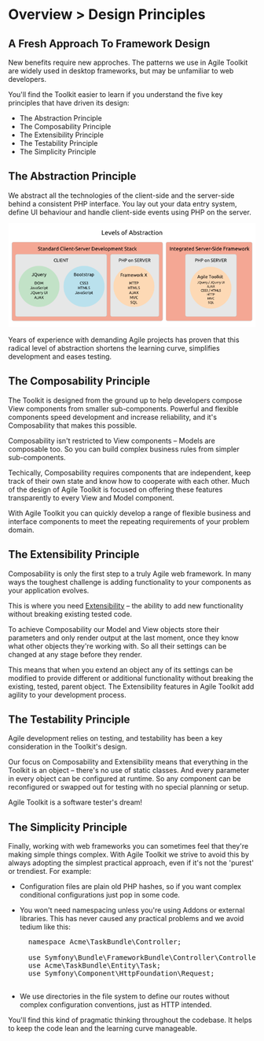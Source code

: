 # Overview > Design Principles

## A Fresh Approach To Framework Design

New benefits require new approches. The patterns we use in Agile Toolkit are widely used in desktop frameworks, but may be unfamiliar to web developers.

You'll find the Toolkit easier to learn if you understand the five key principles that have driven its design:

* The Abstraction Principle
* The Composability Principle
* The Extensibility Principle
* The Testability Principle
* The Simplicity Principle

## The Abstraction Principle

We abstract all the technologies of the client-side and the server-side behind a consistent PHP interface. You lay out your data entry system, define UI behaviour and handle client-side events using PHP on the server.

![Web Development Levels of Abstraction](dia-levels-of-abstraction.png)

Years of experience with demanding Agile projects has proven that this radical level of abstraction shortens the learning curve, simplifies development and eases testing.

## The Composability Principle

The Toolkit is designed from the ground up to help developers compose View components from smaller sub-components. Powerful and flexible components speed development and increase reliability, and it's Composability that makes this possible.

Composability isn't restricted to View components &ndash; Models are composable too. So you can build complex business rules from simpler sub-components.

Techically, Composability requires components that are independent, keep track of their own state and know how to cooperate with each other. Much of the design of Agile Toolkit is focused on offering these features transparently to every View and Model component.

With Agile Toolkit you can quickly develop a range of flexible business and interface components to meet the repeating requirements of your problem domain.

## The Extensibility Principle

Composability is only the first step to a truly Agile web framework. In many ways the toughest challenge is adding functionality to your components as your application evolves.

This is where you need [Extensibility](http://en.wikipedia.org/wiki/Extensibility) &ndash; the ability to add new functionality without breaking existing tested code.

To achieve Composability our Model and View objects store their parameters and only render output at the last moment, once they know what other objects they're working with. So all their settings can be changed at any stage before they render. 

This means that when you extend an object any of its settings can be modified to provide different or additional functionality without breaking the existing, tested, parent object. The Extensibility features in Agile Toolkit add agility to your development process.

## The Testability Principle

Agile development relies on testing, and testability has been a key consideration in the Toolkit's design.

Our focus on Composability and Extensibility means that everything in the Toolkit is an object &ndash; there's no use of static classes. And every parameter in every object can be configured at runtime. So any component can be reconfigured or swapped out for testing with no special planning or setup.  

Agile Toolkit is a software tester's dream! 

## The Simplicity Principle

Finally, working with web frameworks you can sometimes feel that they're making simple things complex. With Agile Toolkit we strive to avoid this by always adopting the simplest practical approach, even if it's not the 'purest' or trendiest. For example:

* Configuration files are plain old PHP hashes, so if you want complex conditional configurations just pop in some code.
* You won't need namespacing unless you're using Addons or external libraries. This has never caused any practical problems and we avoid tedium like this:

    <pre>
    namespace Acme\TaskBundle\Controller;

    use Symfony\Bundle\FrameworkBundle\Controller\Controller;
    use Acme\TaskBundle\Entity\Task;
    use Symfony\Component\HttpFoundation\Request;
    </pre>

* We use directories in the file system to define our routes without complex configuration conventions, just as HTTP intended.

You'll find this kind of pragmatic thinking throughout the codebase. It helps to keep the code lean and the learning curve manageable.
